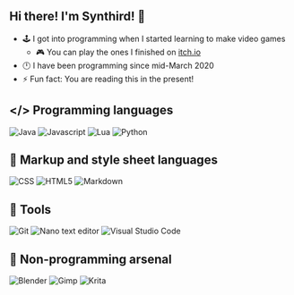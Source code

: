 ## Hi there! I'm Synthird! 👋

- 🕹️ I got into programming when I started learning to make video games
  - 🎮 You can play the ones I finished on [itch.io](https://synthird.itch.io)
- 🕛 I have been programming since mid-March 2020
- ⚡ Fun fact: You are reading this in the present!

## </> Programming languages

![Java](https://img.shields.io/badge/java-%23ED8B00.svg?style=for-the-badge&logo=openjdk&logoColor=white)
![Javascript](https://img.shields.io/badge/javascript-javascript?style=for-the-badge&logo=javascript&logoColor=black&color=%23F7DF1E)
![Lua](https://img.shields.io/badge/lua-lua?style=for-the-badge&logo=lua&logoColor=white&color=%232C2D72)
![Python](https://img.shields.io/badge/Python-Python?style=for-the-badge&logo=python&logoColor=white&color=%233776AB)

## 📝 Markup and style sheet languages
![CSS](https://img.shields.io/badge/CSS-CSS?style=for-the-badge&logo=CSS&logoColor=white&color=%23663399)
![HTML5](https://img.shields.io/badge/HTML5-HTML5?style=for-the-badge&logo=HTML5&logoColor=white&color=%23E34F26)
![Markdown](https://img.shields.io/badge/Markdown-markdown?style=for-the-badge&logo=markdown&color=blue)

## 🔧 Tools

![Git](https://img.shields.io/badge/git-%23F05033.svg?style=for-the-badge&logo=git&logoColor=white)
![Nano text editor](https://img.shields.io/badge/Nano%20text%20editor-nano?style=for-the-badge&color=%23cc88ff)
![Visual Studio Code](https://img.shields.io/badge/Visual_Studio_Code-0078D4?style=for-the-badge&logo=visual%20studio%20code&logoColor=white)

## 🌱 Non-programming arsenal

![Blender](https://img.shields.io/badge/Blender-Blender?style=for-the-badge&logo=blender&logoColor=white&color=%23E87D0D)
![Gimp](https://img.shields.io/badge/Gimp-Gimp?style=for-the-badge&logo=gimp&color=%235C5543)
![Krita](https://img.shields.io/badge/Krita-krita?style=for-the-badge&logo=krita&logoColor=white&color=%233BABFF)

<!--
**Synthird/Synthird** is a ✨ _special_ ✨ repository because its `README.md` (this file) appears on your GitHub profile.

Here are some ideas to get you started:

- 🔭 I’m currently working on ...
- 🌱 I’m currently learning ...
- 👯 I’m looking to collaborate on ...
- 🤔 I’m looking for help with ...
- 💬 Ask me about ...
- 📫 How to reach me: ...
- 😄 Pronouns: ...
- ⚡ Fun fact: ...
-->
